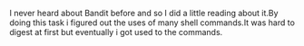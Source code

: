 I never heard about Bandit before and so I did a little reading about it.By doing this task i figured out the uses of many shell commands.It was hard to digest at first but eventually i got used to the commands. 

